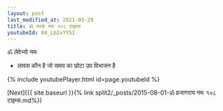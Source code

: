 ```yaml
---
layout: post
last_modified_at: 2021-03-29
title: ॐ रुतवे नमः १०८ टाइम्स
youtubeId: 04_Lb2xYY5I
---
```

 
 
 ॐ लेवेभ्यो नमः  
 
 -  लावस कौन है जो समय का छोटा उप विभाजन है 
 
  
 
  
 
 
 
 
 
 


{% include youtubePlayer.html id=page.youtubeId %}
 
[Next]({{ site.baseurl }}{% link  split2/_posts/2015-08-01-ॐ प्रजागराय नमः १०८ टाइम्स.md%})
 
